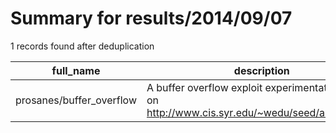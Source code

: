 
# Summary for results/2014/09/07
    
1 records found after deduplication

| full_name | description | html_url | matched_list | matched_count | pushed_at | size | stargazers_count | language | forks_count | vul_ids |
|--------------------------|----------------------------------------------------------------------------------------------------|---------------------------------------------|----------------|-----------------|---------------------------|--------|--------------------|------------|---------------|-----------|
| prosanes/buffer_overflow | A buffer overflow exploit experimentation based on http://www.cis.syr.edu/~wedu/seed/all_labs.html | https://github.com/prosanes/buffer_overflow | ['exploit'] | 1 | 2014-09-07 16:13:22+00:00 | 180 | 0 | C | 0 | [] |
